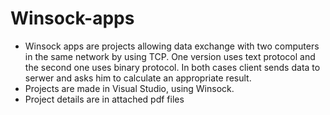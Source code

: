 # Winsock-apps
- Winsock apps are projects allowing data exchange with two computers in the same network by using TCP. One version uses text protocol and the second one uses binary protocol. In both cases client sends data to serwer and asks him to calculate an appropriate result.
- Projects are made in Visual Studio, using Winsock.
- Project details are in attached pdf files
